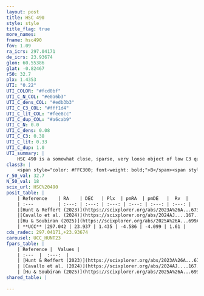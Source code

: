 ```yaml
---
layout: post
title: HSC 490
style: style
title_flag: true
more_names: 
fname: hsc490
fov: 1.09
ra_icrs: 297.04171
de_icrs: 23.93674
glon: 60.55386
glat: -0.82467
r50: 32.7
plx: 1.4353
UTI: "0.22"
UTI_COLOR: "#fcd0bf"
UTI_C_N_COL: "#e0a6b3"
UTI_C_dens_COL: "#edb3b3"
UTI_C_C3_COL: "#fff1d4"
UTI_C_lit_COL: "#fee8cc"
UTI_C_dup_COL: "#a6cab9"
UTI_C_N: 0.0
UTI_C_dens: 0.08
UTI_C_C3: 0.38
UTI_C_lit: 0.33
UTI_C_dup: 1.0
UTI_summary: |
    HSC 490 is a somewhat close, sparse, very loose object of low C3 quality. It was recently reported in the literature.<br><br><span style="color: #99180f; font-weight: bold;">Warning: </span>contains less than 25 stars with <i>P>0.5</i> estimated.
class3: |
    <span style="color: #FFC300; font-weight: bold;">B</span><span style="color: red; font-weight: bold;">C</span>
r_50_val: 32.7
N_50_val: 18
scix_url: HSC%20490
posit_table: |
    | Reference    | RA    | DEC   | Plx  | pmRA  | pmDE   |  Rv  |
    | :---         | :---: | :---: | :---: | :---: | :---: | :---: |
    |[Hunt & Reffert (2023)](https://scixplorer.org/abs/2023A%26A...673A.114H) | 296.999 | 23.905 | 1.485 | -4.597 | -4.117 | 2.384 |
    |[Cavallo et al. (2024)](https://scixplorer.org/abs/2024AJ....167...12C) | 297.334 | 24.462 | 1.48 | -- | -- | -- |
    |[Hu & Soubiran (2025)](https://scixplorer.org/abs/2025A%26A...699A.246H) | 297.334 | 24.462 | -- | -- | -- | -- |
    | **UCC** |297.042 | 23.937 | 1.435 | -4.586 | -4.099 | 1.61 | 
cds_radec: 297.04171,+23.93674
carousel: UCC_HUNT23
fpars_table: |
    | Reference |  Values |
    | :---  |  :---:  |
    | [Hunt & Reffert (2023)](https://scixplorer.org/abs/2023A%26A...673A.114H) | `AV50=1.06, diffAV50=1.69, MOD50=9.015, logAge50=7.945` |
    | [Cavallo et al. (2024)](https://scixplorer.org/abs/2024AJ....167...12C) | `AV50=1.27, dMod50=9.2, logAge50=8.81, [Fe/H]50=0.5` |
    | [Hu & Soubiran (2025)](https://scixplorer.org/abs/2025A%26A...699A.246H) | `MA22=-0.03, MA23f=-0.07, MZ23=0.06, MK24=-0.05, MF24=-0.05` |
shared_table: |
    
---
```


